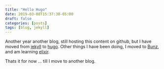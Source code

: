 ```yaml
---
title: "Hello Hugo"
date: 2019-03-08T15:37:38-05:00
draft: false
categories: [posts]
tags: [blog, jekyll]
---
```


Another year another blog, still hosting this content on github, but I have moved from [jekyll](https://jekyllrb.com/) to [hugo](https://gohugo.io). Other things I have been doing, I moved to [Bunz](https://bunz.com), and am learning [elixir](https://elixir-lang.org/).

Thats it for now ... till I move to another blog.